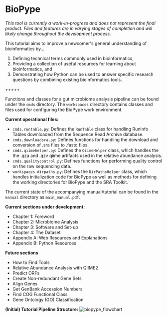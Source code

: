 # BioPype

_This tool is currently a work-in-progress and does not represent the final 
product. Files and features are in varying stages of completion and will likely
change throughout the development process._

This tutorial aims to improve a newcomer's general understanding of bioinformatics by...
  1) Defining technical terms commonly used in bioinformatics, 
  2) Providing a collection of useful resources for learning about bioinformatics, and 
  3) Demonstrating how Python can be used to answer specific research questions
   by combining existing bioinformatics tools.

+++++

Functions and classes for a gut microbiome analysis pipeline can be found under 
the `cmds` directory. The `workspaces` directory contains classes and files 
used for configuring the BioPype work environment.

**Current operational files:**
* `cmds.runtable.py`: Defines the `RunTable` class for handling RunInfo Tables 
downloaded from the Sequence Read Archive database. 
* `cmds.downloadsra.py`: Defines functions for handling the download and conversion 
of .sra files to .fastq files.
* `cmds.qiimehelper.py`: Defines the `QiimeHelper` class, which handles the
the .qza and .qzv qiime artifacts used in the relative abundance analysis.
* `cmds.qualitycontrol.py`: Defines functions for performing quality control
on the raw sequencing data. 
* `workspaces.dirpaths.py`: Defines the `DirPathsHelper` class, which handles
initialization code for BioPype as well as methods for defining the working
directories for BioPype and the SRA Toolkit.

The current state of the accompanying manual/tutorial can be found in the 
`manual` directory as `main_manual.pdf`.

**Current sections under development:**
* Chapter 1: Foreword
* Chapter 2: Microbiome Analysis
* Chapter 3: Software and Set-up
* Chapter 4: The Dataset
* Appendix A: Web Resources and Explanations
* Appendix B: Python Resources

**Future sections**
* How to Find Tools
* Relative Abundance Analysis with QIIME2
* Predict ORFs
* Create Non-redundant Gene Sets
* Align Genes
* Get GenBank Accession Numbers
* Find COG Functional Class
* Gene Ontology (GO) Classification


**(Initial) Tutorial Pipeline Structure:**
![biopype_flowchart](https://user-images.githubusercontent.com/30661548/39219342-6ab16580-47ef-11e8-8c0d-5770d20b9b97.png)

